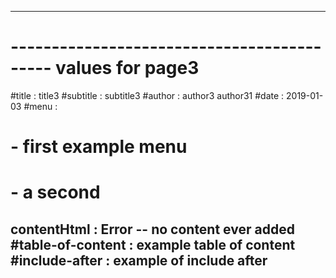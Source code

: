 
---
# ------------------------------------------- values for page3   
#title : title3 
#subtitle : subtitle3
#author : author3 author31
#date : 2019-01-03
#menu : 
#    - first example menu
#    - a second 
contentHtml : Error -- no content ever added
#table-of-content : example table of content
#include-after : example of include after
---

